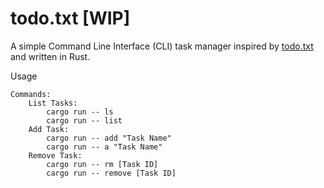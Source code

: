 # todo.txt [WIP]

A simple Command Line Interface (CLI) task manager inspired by [todo.txt](https://github.com/todotxt/todo.txt-cli) and written in Rust. 

Usage

    Commands:
        List Tasks: 
            cargo run -- ls
            cargo run -- list
        Add Task: 
            cargo run -- add "Task Name"
            cargo run -- a "Task Name"
        Remove Task: 
            cargo run -- rm [Task ID]
            cargo run -- remove [Task ID]
